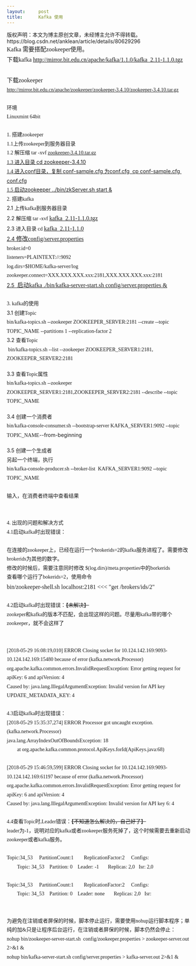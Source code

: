 ```yaml
---
layout:     post
title:      Kafka 使用
---
```

<div id="article_content" class="article_content clearfix csdn-tracking-statistics" data-pid="blog" data-mod="popu_307" data-dsm="post">
								<div class="article-copyright">
					版权声明：本文为博主原创文章，未经博主允许不得转载。					https://blog.csdn.net/anklean/article/details/80629296				</div>
								            <link rel="stylesheet" href="https://csdnimg.cn/release/phoenix/template/css/ck_htmledit_views-f76675cdea.css">
						<div class="htmledit_views" id="content_views">
                <div style="white-space:pre-wrap;text-align:left;line-height:1.75;font-size:14px;"><span style="font-family:SimSun, STSong;font-size:16px;">Kafka </span><span style="font-family:SimSun, STSong;font-size:16px;">需要搭配</span><span style="font-family:Calibri;font-size:16px;">zookeeper</span><span style="font-family:SimSun, STSong;font-size:16px;">使用。</span></div><div style="white-space:pre-wrap;text-align:left;line-height:1.75;font-size:14px;"><span style="font-family:SimSun, STSong;font-size:16px;">下载</span><span style="font-family:SimSun, STSong;font-size:16px;">kafka </span><a href="http://mirror.bit.edu.cn/apache/kafka/1.1.0/kafka_2.11-1.1.0.tgz" rel="nofollow"><span style="font-family:SimSun, STSong;font-size:16px;text-decoration:underline;">http://mirror.bit.edu.cn/apache/kafka/1.1.0/kafka_2.11-1.1.0.tgz</span></a></div><div style="white-space:pre-wrap;text-align:left;line-height:1.75;font-size:14px;"><span style="font-family:SimSun, STSong;font-size:16px;"> </span></div><div style="white-space:pre-wrap;text-align:left;line-height:1.75;font-size:14px;"><span style="font-family:SimSun, STSong;font-size:16px;">下载</span><span style="font-family:SimSun, STSong;font-size:16px;">zookeeper</span></div><div style="white-space:pre-wrap;text-align:left;line-height:1.75;font-size:14px;"><a href="http://mirror.bit.edu.cn/apache/zookeeper/zookeeper-3.4.10/zookeeper-3.4.10.tar.gz" rel="nofollow"><span style="font-family:SimSun, STSong;text-decoration:underline;">http://mirror.bit.edu.cn/apache/zookeeper/zookeeper-3.4.10/zookeeper-3.4.10.tar.gz</span></a></div><div style="white-space:pre-wrap;text-align:left;line-height:1.75;font-size:14px;"><span style="font-family:SimSun, STSong;"> </span></div><div style="white-space:pre-wrap;text-align:left;line-height:1.75;font-size:14px;"><span style="font-family:SimSun, STSong;">环境</span></div><div style="white-space:pre-wrap;text-align:left;line-height:1.75;font-size:14px;"><span style="font-family:SimSun, STSong;">Linuxmint 64bit</span></div><div style="white-space:pre-wrap;text-align:left;line-height:1.75;font-size:14px;"><span style="font-family:SimSun, STSong;"> </span></div><div style="white-space:pre-wrap;text-align:left;line-height:1.75;font-size:14px;"><span style="font-family:SimSun, STSong;">1. </span><span style="font-family:SimSun, STSong;">搭建</span><span style="font-family:SimSun, STSong;">zookeeper</span></div><div style="white-space:pre-wrap;text-align:left;line-height:1.75;font-size:14px;"><span style="font-family:SimSun, STSong;">1.1</span><span style="font-family:SimSun, STSong;">上传</span><span style="font-family:Calibri;">zookeeper</span><span style="font-family:SimSun, STSong;">到服务器目录</span></div><div style="white-space:pre-wrap;text-align:left;line-height:1.75;font-size:14px;"><span style="font-family:SimSun, STSong;">1.2 </span><span style="font-family:SimSun, STSong;">解压缩 </span><span style="font-family:Calibri;">tar -xvf </span><span style="font-family:SimSun, STSong;text-decoration:underline;">zookeeper-3.4.10.tar.gz</span></div><div style="white-space:pre-wrap;text-align:left;line-height:1.75;font-size:14px;"><span style="font-family:SimSun, STSong;text-decoration:underline;">1.3 </span><span style="font-family:SimSun, STSong;text-decoration:underline;">进入目录 </span><span style="text-decoration:underline;">cd zookeeper-3.4.10</span></div><div style="white-space:pre-wrap;text-align:left;line-height:1.75;font-size:14px;"><span style="font-family:SimSun, STSong;text-decoration:underline;">1.4 </span><span style="font-family:SimSun, STSong;text-decoration:underline;">进入</span><span style="text-decoration:underline;">conf</span><span style="font-family:SimSun, STSong;text-decoration:underline;">目录，复制 </span><span style="text-decoration:underline;">conf-sample.cfg </span><span style="font-family:SimSun, STSong;text-decoration:underline;">为</span><span style="text-decoration:underline;">conf.cfg  cp conf-sample.cfg conf.cfg</span></div><div style="white-space:pre-wrap;text-align:left;line-height:1.75;font-size:14px;"><span style="font-family:SimSun, STSong;text-decoration:underline;">1.5 </span><span style="font-family:SimSun, STSong;text-decoration:underline;">启动</span><span style="text-decoration:underline;">zookeeper ../bin/zkServer.sh start &amp;</span></div><div style="white-space:pre-wrap;text-align:left;line-height:1.75;font-size:14px;"><span style="font-family:SimSun, STSong;">2. </span><span style="font-family:SimSun, STSong;">搭建</span><span style="font-family:SimSun, STSong;">kafka</span></div><div style="white-space:pre-wrap;text-align:left;line-height:1.75;font-size:14px;">2.1 <span style="font-family:SimSun, STSong;">上传</span><span style="font-family:SimSun, STSong;">kafka</span><span style="font-family:SimSun, STSong;">到服务器目录</span></div><div style="white-space:pre-wrap;text-align:left;line-height:1.75;font-size:14px;">2.2 <span style="font-family:SimSun, STSong;">解压缩</span><span style="font-family:SimSun, STSong;"> tar -xvf </span><span style="font-family:SimSun, STSong;font-size:16px;text-decoration:underline;">kafka_2.11-1.1.0.tgz</span></div><div style="white-space:pre-wrap;text-align:left;line-height:1.75;font-size:14px;">2.3 <span style="font-family:SimSun, STSong;">进入目录</span><span style="font-family:SimSun, STSong;"> cd </span><span style="font-family:SimSun, STSong;font-size:16px;text-decoration:underline;">kafka_2.11-1.1.0</span></div><div style="white-space:pre-wrap;text-align:left;line-height:1.75;font-size:14px;"><span style="text-decoration:underline;">2.4 </span><span style="font-family:SimSun, STSong;font-size:16px;text-decoration:underline;">修改</span><span style="font-family:SimSun, STSong;font-size:16px;text-decoration:underline;">config/server.properties</span></div><div style="white-space:pre-wrap;text-align:left;line-height:1.75;font-size:14px;"><span style="font-family:SimSun, STSong;">broker.id=0</span></div><div style="white-space:pre-wrap;text-align:left;line-height:1.75;font-size:14px;"><span style="font-family:SimSun, STSong;">listeners=PLAINTEXT://:9092</span></div><div style="white-space:pre-wrap;text-align:left;line-height:1.75;font-size:14px;"><span style="font-family:SimSun, STSong;">log.dirs=$HOME/kafka-server/log</span></div><div style="white-space:pre-wrap;text-align:left;line-height:1.75;font-size:14px;"><span style="font-family:SimSun, STSong;">zookeeper.connect=XXX.XXX.XXX.xxx:2181,XXX.XXX.XXX.xxx:2181</span></div><div style="white-space:pre-wrap;text-align:left;line-height:1.75;font-size:14px;"><span style="text-decoration:underline;">2.5 </span><span style="font-family:SimSun, STSong;font-size:16px;text-decoration:underline;"> </span><span style="font-family:SimSun, STSong;font-size:16px;text-decoration:underline;">启动</span><span style="font-family:SimSun, STSong;font-size:16px;text-decoration:underline;">kafka ./bin/kafka-server-start.sh config/server.properties &amp;</span></div><div style="white-space:pre-wrap;text-align:left;line-height:1.75;font-size:14px;"><span style="font-family:SimSun, STSong;"> </span></div><div style="white-space:pre-wrap;text-align:left;line-height:1.75;font-size:14px;"><span style="font-family:SimSun, STSong;">3. kafka</span><span style="font-family:SimSun, STSong;">的使用</span></div><div style="white-space:pre-wrap;text-align:left;line-height:1.75;font-size:14px;">3.1 <span style="font-family:SimSun, STSong;">创建</span><span style="font-family:SimSun, STSong;">Topic</span></div><div style="white-space:pre-wrap;text-align:left;line-height:1.75;font-size:14px;"><span style="font-family:SimSun, STSong;">bin/kafka-topics.sh --zookeeper ZOOKEEPER_SERVER:2181 --create --topic TOPIC_NAME --partitions 1 --replication-factor 2</span></div><div style="white-space:pre-wrap;text-align:left;line-height:1.75;font-size:14px;">3.2 <span style="font-family:SimSun, STSong;">查看</span><span style="font-family:SimSun, STSong;">Topic</span></div><div style="white-space:pre-wrap;text-align:left;line-height:1.75;font-size:14px;"><span style="font-family:SimSun, STSong;"> bin/kafka-topics.sh --list --zookeeper ZOOKEEPER_SERVER1:2181, ZOOKEEPER_SERVER2:2181</span></div><div style="text-align:left;float:none;"></div><br><div style="white-space:pre-wrap;text-align:left;line-height:1.75;font-size:14px;">3.3 <span style="font-family:SimSun, STSong;">查看</span><span style="font-family:SimSun, STSong;">Topic</span><span style="font-family:SimSun, STSong;">属性</span></div><div style="white-space:pre-wrap;text-align:left;line-height:1.75;font-size:14px;"><span style="font-family:SimSun, STSong;">bin/kafka-topics.sh --zookeeper ZOOKEEPER_SERVER1:2181,ZOOKEEPER_SERVER2:2181 --describe --topic TOPIC_NAME</span></div><br><div style="white-space:pre-wrap;text-align:left;line-height:1.75;font-size:14px;">3.4 <span style="font-family:SimSun, STSong;">创建一个消费者</span></div><div style="white-space:pre-wrap;text-align:left;line-height:1.75;font-size:14px;"><span style="font-family:SimSun, STSong;">bin/kafka-console-consumer.sh --bootstrap-server KAFKA_SERVER1:9092 --topic TOPIC_NAME</span>--from-beginning</div><br><div style="white-space:pre-wrap;text-align:left;line-height:1.75;font-size:14px;">3.5 <span style="font-family:SimSun, STSong;">创建一个生成者</span></div><div style="white-space:pre-wrap;text-align:left;line-height:1.75;font-size:14px;"><span style="font-family:SimSun, STSong;">另起一个终端，执行</span></div><div style="white-space:pre-wrap;text-align:left;line-height:1.75;font-size:14px;"><span style="font-family:SimSun, STSong;">bin/kafka-console-producer.sh --broker-list  KAFKA_SERVER1:9092 --topic TOPIC_NAME</span></div><div style="white-space:pre-wrap;text-align:left;line-height:1.75;font-size:14px;"><br></div><div style="white-space:pre-wrap;text-align:left;line-height:1.75;font-size:14px;"><span style="font-family:SimSun, STSong;">输入，在消费者终端中查看结果</span></div><div style="text-align:left;float:none;"></div><div style="white-space:pre-wrap;text-align:left;line-height:1.75;font-size:14px;"><span style="font-family:SimSun, STSong;"> </span></div><div style="white-space:pre-wrap;text-indent:28px;text-align:left;line-height:1.75;font-size:14px;"><span style="font-family:SimSun, STSong;"> </span></div><div style="white-space:pre-wrap;text-align:left;line-height:1.75;font-size:14px;"><span style="font-family:SimSun, STSong;">4. </span><span style="font-family:SimSun, STSong;">出现的问题和解决方式</span></div><div style="white-space:pre-wrap;text-align:left;line-height:1.75;font-size:14px;"><span style="font-family:SimSun, STSong;">4.1</span><span style="font-family:SimSun, STSong;">启动</span><span style="font-family:Calibri;">kafka</span><span style="font-family:SimSun, STSong;">时出现错误：</span></div><div style="text-align:left;float:none;"></div><div style="white-space:pre-wrap;text-align:left;line-height:1.75;font-size:14px;"><span style="font-family:SimSun, STSong;"> </span></div><div style="white-space:pre-wrap;text-align:left;line-height:1.75;font-size:14px;"><span style="font-family:SimSun, STSong;">在连接的</span><span style="font-family:SimSun, STSong;">zookeeper</span><span style="font-family:SimSun, STSong;">上，已经在运行一个</span><span style="font-family:Calibri;">brokerids=2</span><span style="font-family:SimSun, STSong;">的</span><span style="font-family:Calibri;">kafka</span><span style="font-family:SimSun, STSong;">服务进程了。需要修改</span><span style="font-family:Calibri;">brokerids</span><span style="font-family:SimSun, STSong;">为其他的数字。</span></div><div style="white-space:pre-wrap;text-align:left;line-height:1.75;font-size:14px;"><span style="font-family:SimSun, STSong;">修改的时候后，需要注意同时修改</span><span style="font-family:SimSun, STSong;"> $(log.dirs)/meta.properties</span><span style="font-family:SimSun, STSong;">中的</span><span style="font-family:Calibri;">borkerids</span></div><div style="white-space:pre-wrap;text-align:left;line-height:1.75;font-size:14px;"><span style="font-family:SimSun, STSong;">查看哪个运行了</span><span style="font-family:SimSun, STSong;">bokerids=2</span><span style="font-family:SimSun, STSong;">，使用命令</span></div><div style="white-space:pre-wrap;text-align:left;line-height:1.75;font-size:14px;"><span style="font-family:SimSun, STSong;font-size:16px;">bin/zookeeper-shell.sh localhost:2181 &lt;&lt;&lt; "get /brokers/ids/2"</span></div><div style="text-align:left;float:none;"></div><div style="white-space:pre-wrap;text-align:left;line-height:1.75;font-size:14px;"><span style="font-family:SimSun, STSong;"> </span></div><div style="white-space:pre-wrap;text-align:left;line-height:1.75;font-size:14px;"><span style="font-family:SimSun, STSong;">4.2</span><span style="font-family:SimSun, STSong;">启动</span><span style="font-family:Calibri;">kafka</span><span style="font-family:SimSun, STSong;">时出现错误：</span><span style="font-family:SimSun, STSong;text-decoration:line-through;">【未解决】</span></div><div style="white-space:pre-wrap;text-align:left;line-height:1.75;font-size:14px;"><span style="font-family:SimSun, STSong;">zookeper和kafka的版本不匹配，会出现这样的问题。尽量用kafka带的哪个zookeeper，就不会这样了</span></div><div style="text-align:left;float:none;"></div><div style="white-space:pre-wrap;text-align:left;line-height:1.75;font-size:14px;"><span style="font-family:SimSun, STSong;"> </span></div><div style="white-space:pre-wrap;text-align:left;line-height:1.75;font-size:14px;"><span style="font-family:SimSun, STSong;"> </span></div><div style="white-space:pre-wrap;text-align:left;line-height:1.75;font-size:14px;"><span style="font-family:SimSun, STSong;">[2018-05-29 16:08:19,010] ERROR Closing socket for 10.124.142.169:9093-10.124.142.169:15480 because of error (kafka.network.Processor)</span></div><div style="white-space:pre-wrap;text-align:left;line-height:1.75;font-size:14px;"><span style="font-family:SimSun, STSong;">org.apache.kafka.common.errors.InvalidRequestException: Error getting request for apiKey: 6 and apiVersion: 4</span></div><div style="white-space:pre-wrap;text-align:left;line-height:1.75;font-size:14px;"><span style="font-family:SimSun, STSong;">Caused by: java.lang.IllegalArgumentException: Invalid version for API key UPDATE_METADATA_KEY: 4</span></div><div style="white-space:pre-wrap;text-align:left;line-height:1.75;font-size:14px;"><span style="font-family:SimSun, STSong;"> </span></div><div style="white-space:pre-wrap;text-align:left;line-height:1.75;font-size:14px;"><span style="font-family:SimSun, STSong;">4.3</span><span style="font-family:SimSun, STSong;">启动</span><span style="font-family:Calibri;">kafka</span><span style="font-family:SimSun, STSong;">时出现错误：</span></div><div style="white-space:pre-wrap;text-align:left;line-height:1.75;font-size:14px;"><span style="font-family:SimSun, STSong;">[2018-05-29 15:35:37,274] ERROR Processor got uncaught exception. (kafka.network.Processor)</span></div><div style="white-space:pre-wrap;text-align:left;line-height:1.75;font-size:14px;"><span style="font-family:SimSun, STSong;">java.lang.ArrayIndexOutOfBoundsException: 18</span></div><div style="white-space:pre-wrap;text-align:left;line-height:1.75;font-size:14px;"><span style="font-family:SimSun, STSong;">        at org.apache.kafka.common.protocol.ApiKeys.forId(ApiKeys.java:68)</span></div><div style="white-space:pre-wrap;text-align:left;line-height:1.75;font-size:14px;"><span style="font-family:SimSun, STSong;"> </span></div><div style="white-space:pre-wrap;text-align:left;line-height:1.75;font-size:14px;"><span style="font-family:SimSun, STSong;">[2018-05-29 15:46:59,599] ERROR Closing socket for 10.124.142.169:9093-10.124.142.169:61197 because of error (kafka.network.Processor)</span></div><div style="white-space:pre-wrap;text-align:left;line-height:1.75;font-size:14px;"><span style="font-family:SimSun, STSong;">org.apache.kafka.common.errors.InvalidRequestException: Error getting request for apiKey: 6 and apiVersion: 4</span></div><div style="white-space:pre-wrap;text-align:left;line-height:1.75;font-size:14px;"><span style="font-family:SimSun, STSong;">Caused by: java.lang.IllegalArgumentException: Invalid version for API key 6: 4</span></div><div style="white-space:pre-wrap;text-align:left;line-height:1.75;font-size:14px;"><span style="font-family:SimSun, STSong;"> </span></div><div style="white-space:pre-wrap;text-align:left;line-height:1.75;font-size:14px;"><span style="font-family:SimSun, STSong;">4.4</span><span style="font-family:SimSun, STSong;">查看</span><span style="font-family:Calibri;">Topic</span><span style="font-family:SimSun, STSong;">时</span><span style="font-family:Calibri;">,Leader</span><span style="font-family:SimSun, STSong;">错误：</span><span style="font-family:SimSun, STSong;text-decoration:line-through;">【不知道怎么解决的，自己好了】</span></div><div style="white-space:pre-wrap;text-align:left;line-height:1.75;font-size:14px;"><span style="font-family:SimSun, STSong;">leader为-1，说明对应的kafka或者zookeeper服务死掉了，这个时候需要去重新启动zookeeper或者kafka服务。</span></div><div style="text-align:left;float:none;"></div><div style="white-space:pre-wrap;text-align:left;line-height:1.75;font-size:14px;"><span style="font-family:SimSun, STSong;"> </span></div><div style="white-space:pre-wrap;text-align:left;line-height:1.75;font-size:14px;"><span style="font-family:SimSun, STSong;">Topic:34_53     PartitionCount:1        ReplicationFactor:2     Configs:</span></div><div style="white-space:pre-wrap;text-align:left;line-height:1.75;font-size:14px;"><span style="font-family:SimSun, STSong;">        Topic: 34_53    Partition: 0    </span><span style="font-family:SimSun, STSong;">Leader: -1 </span><span style="font-family:SimSun, STSong;">      Replicas: 2,0   Isr: 2,0</span></div><div style="white-space:pre-wrap;text-align:left;line-height:1.75;font-size:14px;"><span style="font-family:SimSun, STSong;"> </span></div><div style="white-space:pre-wrap;text-align:left;line-height:1.75;font-size:14px;"><span style="font-family:SimSun, STSong;">Topic:34_53     PartitionCount:1        ReplicationFactor:2     Configs:</span></div><div style="white-space:pre-wrap;text-align:left;line-height:1.75;font-size:14px;"><span style="font-family:SimSun, STSong;">        Topic: 34_53    Partition: 0   </span><span style="font-family:SimSun, STSong;"> Leader: none </span><span style="font-family:SimSun, STSong;">      Replicas: 2,0   Isr:</span></div><div style="white-space:pre-wrap;text-align:left;line-height:1.75;font-size:14px;"><span style="font-family:SimSun, STSong;"> </span></div><div style="white-space:pre-wrap;text-align:left;line-height:1.75;font-size:14px;"><span style="font-family:SimSun, STSong;"> </span></div><div style="white-space:pre-wrap;text-align:left;line-height:1.75;font-size:14px;"><span style="font-family:SimSun, STSong;">为避免在注销或者屏保的时候，脚本停止运行，需要使用nohup运行脚本程序；单纯的加&amp;只是让程序后台运行，在注销或者屏保的时候，脚本仍然会停止：</span></div><div style="white-space:pre-wrap;text-align:left;line-height:1.75;font-size:14px;"><span style="font-family:SimSun, STSong;">nohup bin/zookeeper-server-start.sh  config/zookeeper.properties &gt; zookeeper-server.out 2&gt;&amp;1 &amp;</span></div><div style="white-space:pre-wrap;text-align:left;line-height:1.75;font-size:14px;"><span style="font-family:SimSun, STSong;">nohup bin/kafka-server-start.sh config/server.properties &gt; kafka-server.out 2&gt;&amp;1 &amp;</span></div>            </div>
                </div>